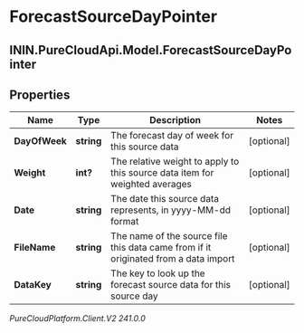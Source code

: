 # ForecastSourceDayPointer

## ININ.PureCloudApi.Model.ForecastSourceDayPointer

## Properties

|Name | Type | Description | Notes|
|------------ | ------------- | ------------- | -------------|
| **DayOfWeek** | **string** | The forecast day of week for this source data | [optional] |
| **Weight** | **int?** | The relative weight to apply to this source data item for weighted averages | [optional] |
| **Date** | **string** | The date this source data represents, in yyyy-MM-dd format | [optional] |
| **FileName** | **string** | The name of the source file this data came from if it originated from a data import | [optional] |
| **DataKey** | **string** | The key to look up the forecast source data for this source day | [optional] |



_PureCloudPlatform.Client.V2 241.0.0_
